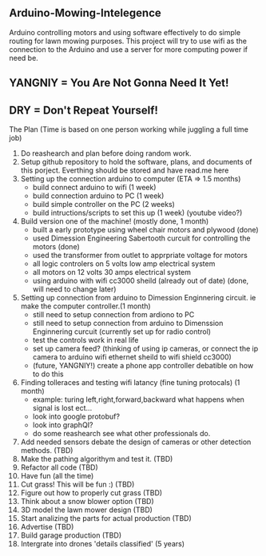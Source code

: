 ## Arduino-Mowing-Intelegence
Arduino controlling motors and using software effectively to do simple routing for lawn mowing purposes. This project will try to use wifi as the connection to the Arduino and use a server for more computing power if need be.

## YANGNIY = You Are Not Gonna Need It Yet!
## DRY = Don't Repeat Yourself!

The Plan (Time is based on one person working while juggling a full time job)
1. Do reashearch and plan before doing random work.
2. Setup github repository to hold the software, plans, and documents of this porject. Everthing should be stored and have read.me here
3. Setting up the connection arduino to computer (ETA => 1.5 months)
    - build connect arduino to wifi (1 week)
    - build connection arduino to PC (1 week)
    - build simple controller on the PC (2 weeks)
    - build intructions/scripts to set this up (1 week) (youtube video?)
4. Build version one of the machine! (mostly done, 1 month)
    - built a early prototype using wheel chair motors and plywood (done)
    - used Dimession Engineering Sabertooth curcuit for controlling the motors (done)
    - used the transformer from outlet to apprpriate voltage for motors
    - all logic controlers on 5 volts low amp electrical system
    - all motors on 12 volts 30 amps electrical system
    - using arduino with wifi cc3000 sheild (already out of date) (done, will need to change later)
5. Setting up connection from arduino to Dimession Enginnering circuit. ie make the computer controller.(1 month)
    - still need to setup connection from ardiono to PC
    - still need to setup connection from arduino to Dimenssion Enginnering curcuit (currently set up for radio control)
    - test the controls work in real life
    - set up camera feed? (thinking of using ip cameras, or connect the ip camera to arduino wifi ethernet sheild to wifi shield cc3000) 
    - (future, YANGNIY!) create a phone app controller debatible on how to do this
6. Finding tolleraces and testing wifi latancy (fine tuning protocals) (1 month)
    - example: turing left,right,forward,backward what happens when signal is lost ect...
    - look into google protobuf?
    - look into graphQI?
    - do some reashearch see what other professionals do.
7. Add needed sensors debate the design of cameras or other detection methods. (TBD)
8. Make the pathing algorithym and test it. (TBD)
9. Refactor all code (TBD)
10. Have fun (all the time)
11. Cut grass! This will be fun :) (TBD)
12. Figure out how to properly cut grass (TBD)
13. Think about a snow blower option (TBD)
14. 3D model the lawn mower design (TBD)
15. Start analizing the parts for actual production (TBD)
16. Advertise (TBD)
17. Build garage production (TBD)
18. Intergrate into drones 'details classified' (5 years)
